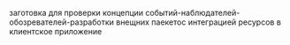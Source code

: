 заготовка для проверки концепции событий-наблюдателей-обозревателей-разработки внещних паекетос интеграцией ресурсов в клиентское приложение

